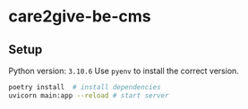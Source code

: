 # care2give-be-cms

## Setup

Python version: `3.10.6`
Use `pyenv` to install the correct version.

```bash
poetry install  # install dependencies
uvicorn main:app --reload # start server
```

